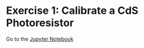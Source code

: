# Exercise 1: Calibrate a CdS Photoresistor


Go to the [Jupyter Notebook](./Photoresistor_V001.ipynb)
